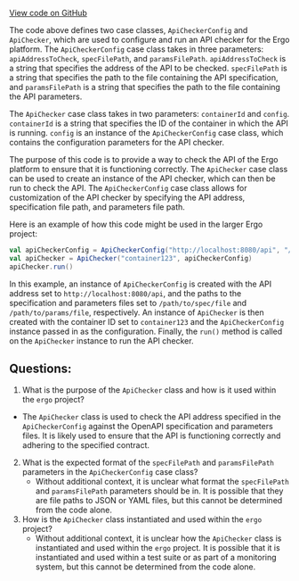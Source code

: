 [View code on GitHub](https://github.com/ergoplatform/ergo/src/it/scala/org/ergoplatform/it/container/ApiChecker.scala)

The code above defines two case classes, `ApiCheckerConfig` and `ApiChecker`, which are used to configure and run an API checker for the Ergo platform. The `ApiCheckerConfig` case class takes in three parameters: `apiAddressToCheck`, `specFilePath`, and `paramsFilePath`. `apiAddressToCheck` is a string that specifies the address of the API to be checked. `specFilePath` is a string that specifies the path to the file containing the API specification, and `paramsFilePath` is a string that specifies the path to the file containing the API parameters. 

The `ApiChecker` case class takes in two parameters: `containerId` and `config`. `containerId` is a string that specifies the ID of the container in which the API is running. `config` is an instance of the `ApiCheckerConfig` case class, which contains the configuration parameters for the API checker.

The purpose of this code is to provide a way to check the API of the Ergo platform to ensure that it is functioning correctly. The `ApiChecker` case class can be used to create an instance of the API checker, which can then be run to check the API. The `ApiCheckerConfig` case class allows for customization of the API checker by specifying the API address, specification file path, and parameters file path.

Here is an example of how this code might be used in the larger Ergo project:

```scala
val apiCheckerConfig = ApiCheckerConfig("http://localhost:8080/api", "/path/to/spec/file", "/path/to/params/file")
val apiChecker = ApiChecker("container123", apiCheckerConfig)
apiChecker.run()
```

In this example, an instance of `ApiCheckerConfig` is created with the API address set to `http://localhost:8080/api`, and the paths to the specification and parameters files set to `/path/to/spec/file` and `/path/to/params/file`, respectively. An instance of `ApiChecker` is then created with the container ID set to `container123` and the `ApiCheckerConfig` instance passed in as the configuration. Finally, the `run()` method is called on the `ApiChecker` instance to run the API checker.
## Questions: 
 1. What is the purpose of the `ApiChecker` class and how is it used within the `ergo` project?
   - The `ApiChecker` class is used to check the API address specified in the `ApiCheckerConfig` against the OpenAPI specification and parameters files. It is likely used to ensure that the API is functioning correctly and adhering to the specified contract.
2. What is the expected format of the `specFilePath` and `paramsFilePath` parameters in the `ApiCheckerConfig` case class?
   - Without additional context, it is unclear what format the `specFilePath` and `paramsFilePath` parameters should be in. It is possible that they are file paths to JSON or YAML files, but this cannot be determined from the code alone.
3. How is the `ApiChecker` class instantiated and used within the `ergo` project?
   - Without additional context, it is unclear how the `ApiChecker` class is instantiated and used within the `ergo` project. It is possible that it is instantiated and used within a test suite or as part of a monitoring system, but this cannot be determined from the code alone.